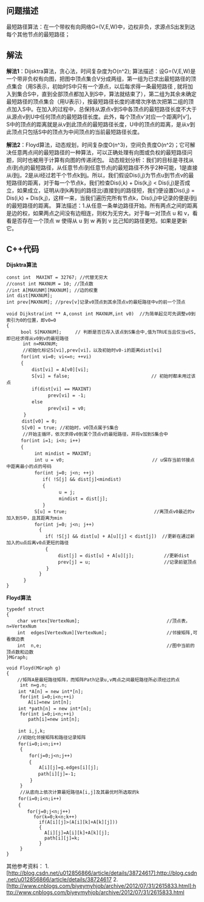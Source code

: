 ## 问题描述
最短路径算法：在一个带权有向网络G=(V,E,W)中，边权非负，求源点S出发到达每个其他节点的最短路径；

## 解法
**解法1**：Dijsktra算法，贪心法，时间复杂度为O(n^2);
算法描述：设G=(V,E,W)是一个带非负权有向图，把图中顶点集合V分成两组，第一组为已求出最短路径的顶点集合（用S表示，初始时S中只有一个源点，以后每求得一条最短路径 , 就将加入到集合S中，直到全部顶点都加入到S中，算法就结束了），第二组为其余未确定最短路径的顶点集合（用U表示），按最短路径长度的递增次序依次把第二组的顶点加入S中。在加入的过程中，总保持从源点v到S中各顶点的最短路径长度不大于从源点v到U中任何顶点的最短路径长度。此外，每个顶点v'对应一个距离P[v']，S中的顶点的距离就是从v到此顶点的最短路径长度，U中的顶点的距离，是从v到此顶点只包括S中的顶点为中间顶点的当前最短路径长度。

**解法2**：Floyd算法，动态规划，时间复杂度O(n^3)，空间负责度O(n^2)；它可解决任意两点间的最短路径的一种算法，可以正确处理有向图或负权的最短路径问题，同时也被用于计算有向图的传递闭包。
动态规划分析：我们的目标是寻找从点i到点j的最短路径，从任意节点i到任意节点j的最短路径不外乎2种可能，1是直接从i到j，2是从i经过若干个节点k到j。所以，我们假设Dis(i,j)为节点u到节点v的最短路径的距离，对于每一个节点k，我们检查Dis(i,k) + Dis(k,j) < Dis(i,j)是否成立，如果成立，证明从i到k再到j的路径比i直接到j的路径短，我们便设置Dis(i,j) = Dis(i,k) + Dis(k,j)，这样一来，当我们遍历完所有节点k，Dis(i,j)中记录的便是i到j的最短路径的距离。
算法描述：1.从任意一条单边路径开始。所有两点之间的距离是边的权，如果两点之间没有边相连，则权为无穷大。对于每一对顶点 u 和 v，看看是否存在一个顶点 w 使得从 u 到 w 再到 v 比己知的路径更短。如果是更新它。

## C++代码
**Dijsktra算法**
```
const int  MAXINT = 32767; //代替无穷大
//const int MAXNUM = 10; //顶点数
//int A[MAXUNM][MAXNUM]; //边的权重
int dist[MAXNUM];
int prev[MAXNUM]; //prev[v]记录v0顶点到其余顶点v的最短路径中v的前一个顶点

void Dijkstra(int ** A,const int MAXNUM,int v0)  //为简单起见可先调整v0到索引为0的位置，即v0=0
{
  　　bool S[MAXNUM];     // 判断是否已存入该点到S集合中,值为TRUE当且仅当v∈S,即已经求得从v0到v的最短路径
      int n=MAXNUM;
      //初始化标记S[vi],prev[vi]，以及初始时v0-i的距离dist[vi] 
  　　for(int vi=0; vi<=n; ++vi)  
 　　 {
      　　dist[vi] = A[v0][vi];
      　　S[vi] = false;                              // 初始时都未用过该点
      　　if(dist[vi] == MAXINT)    
            　　prev[vi] = -1;
 　　     else 
            　　prev[vi] = v0;
   　　}
   　 dist[v0] = 0; 
   　 S[v0] = true; //初始时，v0顶点属于S集合　　
      //开始主循环，依次求得v0到某个顶点v的最短路径，并将v加到S集合中
 　　 for(int i=1; i<n; i++)
 　　 {
       　　int mindist = MAXINT;
       　　int u = v0; 　　                            // u保存当前邻接点中距离最小的点的号码 
      　　 for(int j=0; j<n; ++j)
      　　    if( !S[j] && dist[j]<mindist)
      　　    {
         　　       u = j;                             
         　 　      mindist = dist[j];
       　　   }
       　　S[u] = true;                                //离顶点v0最近的v加入到S中，且其距离为min
       　　for(int j=0; j<n; j++)
       		{
       　　    if( !S[j] && dist[u] + A[u][j] < dist[j])  //更新在通过新加入的u点后离v0点更短的路径 
       　　    {
                   dist[j] = dist[u] + A[u][j];           //更新dist 
                   prev[j] = u;                           //记录前驱顶点 
        　     }
        	}
   　　}
}    

```
**Floyd算法**
```
typedef struct          
{        
    char vertex[VertexNum];                                //顶点表，n=VertexNum         
    int  edges[VertexNum][VertexNum];                      //邻接矩阵,可看做边表         
    int  n,e;                                              //图中当前的顶点数和边数         
}MGraph; 

void Floyd(MGraph g)
{
    //矩阵A是最短路径矩阵，而矩阵Path记录u,v两点之间最短路径所必须经过的点
     int n=g.n;
 　　int *A[n] = new int*[n]; 
     for(int i=0;i<n;++i)
        A[i]=new int[n];   
 　　int *path[n] = new int*[n]; 
     for(int i=0;i<n;++i)
        path[i]=new int[n];  

 　　int i,j,k;
    //初始化邻接矩阵和路径记录矩阵
 　　for(i=0;i<n;i++)
     {
    　　 for(j=0;j<n;j++)
    　　 { 　　
            A[i][j]=g.edges[i][j];
         　 path[i][j]=-1;
     　  }
     } 
     //从底向上依次计算最短路径A[i,j]及其最优时所选取的k
 　　for(i=0;i<n;i++)
 　　{ 
      　for(j=0;j<n;j++)　　
          for(k=0;k<n;k++)
            if(A[i][j]>(A[i][k]+A[k][j]))
            {
              A[i][j]=A[i][k]+A[k][j];
              path[i][j]=k;
            }
     } 
} 

```

其他参考资料：
1.[http://blog.csdn.net/u012856866/article/details/38724617]:http://blog.csdn.net/u012856866/article/details/38724617
2.[http://www.cnblogs.com/biyeymyhjob/archive/2012/07/31/2615833.html]:http://www.cnblogs.com/biyeymyhjob/archive/2012/07/31/2615833.html
